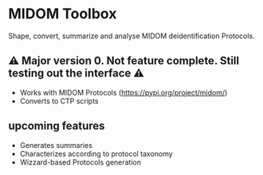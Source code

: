 # MIDOM Toolbox

Shape, convert, summarize and analyse MIDOM deidentification Protocols. 

## ⚠️ Major version 0. Not feature complete. Still testing out the interface ⚠️

* Works with MIDOM Protocols (https://pypi.org/project/midom/)
* Converts to CTP scripts

## upcoming features
* Generates summaries
* Characterizes according to protocol taxonomy
* Wizzard-based Protocols generation